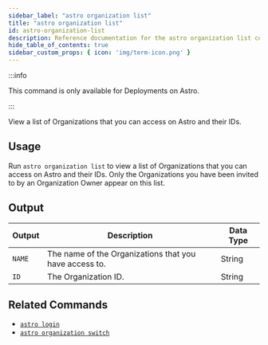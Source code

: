 ```yaml
---
sidebar_label: "astro organization list"
title: "astro organization list"
id: astro-organization-list
description: Reference documentation for the astro organization list command.
hide_table_of_contents: true
sidebar_custom_props: { icon: 'img/term-icon.png' }
---
```


:::info

This command is only available for Deployments on Astro.

:::

View a list of Organizations that you can access on Astro and their IDs.

## Usage

Run `astro organization list` to view a list of Organizations that you can access on Astro and their IDs. Only the Organizations you have been invited to by an Organization Owner appear on this list.

## Output

| Output | Description                                            | Data Type |
| ------ | ------------------------------------------------------ | --------- |
| `NAME` | The name of the Organizations that you have access to. | String    |
| `ID`   | The Organization ID.                                   | String    |

## Related Commands

- [`astro login`](cli/astro-login.md)
- [`astro organization switch`](cli/astro-organization-switch.md)
